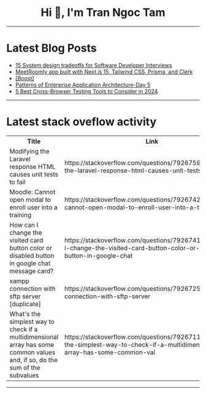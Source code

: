 <h1 align="center">Hi 👋, I'm Tran Ngoc Tam</h1>

---

# Latest Blog Posts 
<!-- BLOG-POST-LIST:START -->
- [15 System design tradeoffs for Software Developer Interviews](https://dev.to/somadevtoo/15-system-design-tradeoffs-for-software-developer-interviews-613)
- [MeetRoomly app built with Next.js 15, Tailwind CSS, Prisma, and Clerk](https://dev.to/saidmounaim/meetroomly-app-built-with-nextjs-15-tailwind-css-prisma-and-clerk-ice)
- [[Boost]](https://dev.to/thatcoolguy/-1bc5)
- [Patterns of Enterprise Application Architecture-Day 5](https://dev.to/edgaremmanuel/patterns-of-enterprise-application-architecture-day-5-515h)
- [5 Best Cross-Browser Testing Tools to Consider in 2024](https://dev.to/ronika_kashyap/5-best-cross-browser-testing-tools-to-consider-in-2024-1pid)
<!-- BLOG-POST-LIST:END -->

---

# Latest stack oveflow activity
<table>
  <tr><th>Title</th><th>Link</th></tr>
  <!-- STACKOVERFLOW:START --><tr><td>Modifying the Laravel response HTML causes unit tests to fail</td><td>https://stackoverflow.com/questions/79267596/modifying-the-laravel-response-html-causes-unit-tests-to-fail</td></tr><tr><td>Moodle: Cannot open modal to enroll user into a training</td><td>https://stackoverflow.com/questions/79267425/moodle-cannot-open-modal-to-enroll-user-into-a-training</td></tr><tr><td>How can I change the visited card button color or disabled button in google chat message card?</td><td>https://stackoverflow.com/questions/79267415/how-can-i-change-the-visited-card-button-color-or-disabled-button-in-google-chat</td></tr><tr><td>xampp connection with sftp server [duplicate]</td><td>https://stackoverflow.com/questions/79267258/xampp-connection-with-sftp-server</td></tr><tr><td>What&#39;s the simplest way to check if a multidimensional array has some common values ​and, if so, do the sum of the subvalues</td><td>https://stackoverflow.com/questions/79267116/whats-the-simplest-way-to-check-if-a-multidimensional-array-has-some-common-val</td></tr><!-- STACKOVERFLOW:END -->
</table>

---


